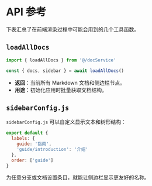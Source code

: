 # API 参考

下表汇总了在前端渲染过程中可能会用到的几个工具函数。

## `loadAllDocs`

```ts
import { loadAllDocs } from '@/docService'

const { docs, sidebar } = await loadAllDocs()
```

- **返回**：当前所有 Markdown 文档和侧边栏节点。
- **用途**：初始化应用时批量获取文档结构。

## `sidebarConfig.js`

`sidebarConfig.js` 可以自定义显示文本和树形结构：

```js
export default {
  labels: {
    guide: '指南',
    'guide/introduction': '介绍'
  },
  order: ['guide']
}
```

为任意分支或文档设置条目，就能让侧边栏显示更友好的名称。
